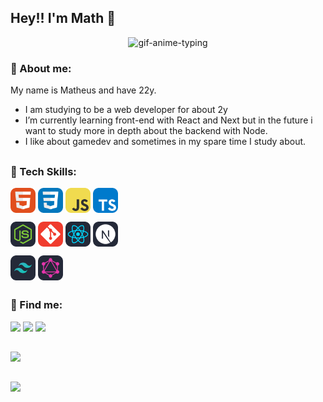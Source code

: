 ## Hey!! I'm Math 👋

<div align="center">
  <img height="250" alt="gif-anime-typing" src="https://res.cloudinary.com/ddiiakz1t/image/upload/v1698948924/images-github/ezgif.com-gif-maker_qkszte.gif">
</div>

### 🦝 About me:

My name is Matheus and have 22y.

- I am studying to be a web developer for about 2y
- I’m currently learning front-end with React and Next but in the future i want to study more in depth about the backend 
with Node.
- I like about gamedev and sometimes in my spare time I study about.

##

### 🔧 Tech Skills:
<div>
  <img align="center" alt="Math-HTML" height="40" width="40" src="https://github.com/tandpfun/skill-icons/blob/main/icons/HTML.svg">
  <img align="center" alt="Math-CSS" height="40" width="40" src="https://github.com/tandpfun/skill-icons/blob/main/icons/CSS.svg">
  <img align="center" alt="Math-Js" height="40" width="40" src="https://github.com/tandpfun/skill-icons/blob/main/icons/JavaScript.svg">
  <img align="center" alt="Math-Ts" height="40" width="40" src="https://github.com/tandpfun/skill-icons/blob/main/icons/TypeScript.svg">
  <p></p>
  <img align="center" alt="Math-Node" height="40" width="40" src="https://github.com/tandpfun/skill-icons/blob/main/icons/NodeJS-Dark.svg">
  <img align="center" alt="Math-Git" height="40" width="40" src="https://github.com/tandpfun/skill-icons/blob/main/icons/Git.svg">
  <img align="center" alt="Math-React" height="40" width="40" src="https://github.com/tandpfun/skill-icons/blob/main/icons/React-Dark.svg">
  <img align="center" alt="Math-Next" height="40" width="40" src="https://github.com/tandpfun/skill-icons/blob/main/icons/NextJS-Dark.svg">
  <p></p>
  <img align="center" alt="Math-Tailwind" height="40" width="40" src="https://github.com/tandpfun/skill-icons/blob/main/icons/TailwindCSS-Dark.svg">
  <img align="center" alt="Math-Graphql" height="40" width="40" src="https://github.com/tandpfun/skill-icons/blob/main/icons/GraphQL-Dark.svg">
</div>

##

### 🔎 Find me:

<div>
  <a href = "mailto:eumathfreitas@gmail.com"><img src="https://img.shields.io/badge/Gmail-D14836?style=for-the-badge&logo=gmail&logoColor=white" target="_blank"></a>
  <a href = "https://twitter.com/mathexe_"><img src="https://img.shields.io/badge/Twitter-1DA1F2?style=for-the-badge&logo=twitter&logoColor=white" target="_blank"></a>
  <a href="https://www.linkedin.com/in/matheus-freitas-629557232/" target="_blank"><img src="https://img.shields.io/badge/-LinkedIn-%230077B5?style=for-the-badge&logo=linkedin&logoColor=white" target="_blank"></a>
</div>

##

<div>
  <a href="https://github.com/Mathh19">
  <img height="180em" src="https://github-readme-stats.vercel.app/api/top-langs/?username=Mathh19&layout=compact&langs_count=7&theme=midnight-purple"/>
</div>

##
![](https://komarev.com/ghpvc/?username=Mathh19&color=blueviolet)
